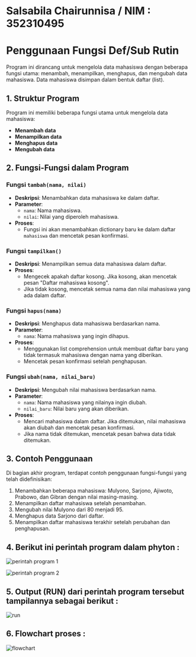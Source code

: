# Salsabila Chairunnisa / NIM : 352310495 
# Penggunaan Fungsi Def/Sub Rutin

Program ini dirancang untuk mengelola data mahasiswa dengan beberapa fungsi utama: menambah, menampilkan, menghapus, dan mengubah data mahasiswa. Data mahasiswa disimpan dalam bentuk daftar (list).

## 1. Struktur Program

Program ini memiliki beberapa fungsi utama untuk mengelola data mahasiswa:

- **Menambah data**
- **Menampilkan data**
- **Menghapus data**
- **Mengubah data**

## 2. Fungsi-Fungsi dalam Program

### Fungsi `tambah(nama, nilai)`

- **Deskripsi**: Menambahkan data mahasiswa ke dalam daftar.
- **Parameter**:
  - `nama`: Nama mahasiswa.
  - `nilai`: Nilai yang diperoleh mahasiswa.
- **Proses**: 
  - Fungsi ini akan menambahkan dictionary baru ke dalam daftar `mahasiswa` dan mencetak pesan konfirmasi.

### Fungsi `tampilkan()`

- **Deskripsi**: Menampilkan semua data mahasiswa dalam daftar.
- **Proses**:
  - Mengecek apakah daftar kosong. Jika kosong, akan mencetak pesan "Daftar mahasiswa kosong".
  - Jika tidak kosong, mencetak semua nama dan nilai mahasiswa yang ada dalam daftar.

### Fungsi `hapus(nama)`

- **Deskripsi**: Menghapus data mahasiswa berdasarkan nama.
- **Parameter**:
  - `nama`: Nama mahasiswa yang ingin dihapus.
- **Proses**:
  - Menggunakan list comprehension untuk membuat daftar baru yang tidak termasuk mahasiswa dengan nama yang diberikan.
  - Mencetak pesan konfirmasi setelah penghapusan.

### Fungsi `ubah(nama, nilai_baru)`

- **Deskripsi**: Mengubah nilai mahasiswa berdasarkan nama.
- **Parameter**:
  - `nama`: Nama mahasiswa yang nilainya ingin diubah.
  - `nilai_baru`: Nilai baru yang akan diberikan.
- **Proses**:
  - Mencari mahasiswa dalam daftar. Jika ditemukan, nilai mahasiswa akan diubah dan mencetak pesan konfirmasi.
  - Jika nama tidak ditemukan, mencetak pesan bahwa data tidak ditemukan.

## 3. Contoh Penggunaan

Di bagian akhir program, terdapat contoh penggunaan fungsi-fungsi yang telah didefinisikan:

1. Menambahkan beberapa mahasiswa: Mulyono, Sarjono, Ajiwoto, Prabowo, dan Gibran dengan nilai masing-masing.
2. Menampilkan daftar mahasiswa setelah penambahan.
3. Mengubah nilai Mulyono dari 80 menjadi 95.
4. Menghapus data Sarjono dari daftar.
5. Menampilkan daftar mahasiswa terakhir setelah perubahan dan penghapusan.

## 4. Berikut ini perintah program dalam phyton :

![perintah program 1](https://github.com/user-attachments/assets/e30a3608-f8c4-4f0d-8365-f805129ae91f)


![perintah program 2](https://github.com/user-attachments/assets/226c4a3d-11e1-4cbc-8715-a37f26b89c5b)

## 5. Output (RUN) dari perintah program tersebut tampilannya sebagai berikut :

![run](https://github.com/user-attachments/assets/bc58c1d8-e101-4f75-88b6-ed07d981e988)

## 6. Flowchart proses : 

![flowchart](https://github.com/user-attachments/assets/47748b33-f299-41d2-90fd-8c560275c5bb)


